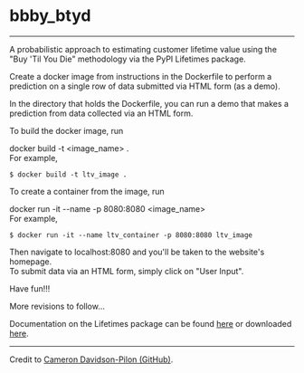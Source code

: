 # bbby_btyd

---

A probabilistic approach to estimating customer lifetime value using the "Buy 'Til You Die" methodology via the PyPI Lifetimes package.

Create a docker image from instructions in the Dockerfile to perform a prediction on a single row of data submitted via HTML form (as a demo).

In the directory that holds the Dockerfile, you can run a demo that makes a prediction from data collected via an HTML form.

To build the docker image, run <br/>

docker build -t <image_name> . <br/>
For example,
```
$ docker build -t ltv_image .
```
To create a container from the image, run <br/>

docker run -it --name <container> -p 8080:8080 <image_name> <br/>
For example,
```
$ docker run -it --name ltv_container -p 8080:8080 ltv_image
```
Then navigate to localhost:8080 and you'll be taken to the website's homepage. <br/>
To submit data via an HTML form, simply click on "User Input". <br/>

Have fun!!!

More revisions to follow...

Documentation on the Lifetimes package can be found [here](https://lifetimes.readthedocs.io/en/latest/) or downloaded [here](https://readthedocs.org/projects/lifetimes/downloads/pdf/latest/).

---
Credit to [Cameron Davidson-Pilon (GitHub)](https://github.com/CamDavidsonPilon/lifetimes).
